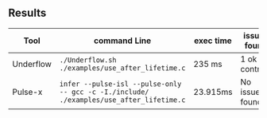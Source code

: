 ## Results

|Tool|command Line|exec time  |issues found                         |
|----------------|-------------------------------|-----------------------------|---------------------------|
|Underflow|`./Underflow.sh  ./examples/use_after_lifetime.c `| 235 ms|1 ok contract|
|Pulse-x|`infer --pulse-isl --pulse-only -- gcc -c -I./include/ ./examples/use_after_lifetime.c`|23.915ms|No issues found|
